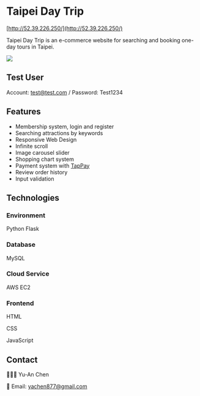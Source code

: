 # Taipei Day Trip

[http://52.39.226.250/](http://52.39.226.250/)

Taipei Day Trip is an e-commerce website for searching and booking one-day tours in Taipei.

![](https://github.com/ann-yachen/taipei-day-trip/blob/develop/taipei-day-trip-demo.gif?raw=true)

## Test User

Account: test@test.com / Password: Test1234

## Features
* Membership system, login and register
* Searching attractions by keywords
* Responsive Web Design 
* Infinite scroll
* Image carousel slider
* Shopping chart system
* Payment system with [TapPay](https://github.com/TapPay)
* Review order history
* Input validation

## Technologies

### Environment
Python Flask

### Database
MySQL

### Cloud Service
AWS EC2

### Frontend
HTML

CSS

JavaScript

## Contact
👩🏻‍💻 Yu-An Chen

📧 Email: yachen877@gmail.com

